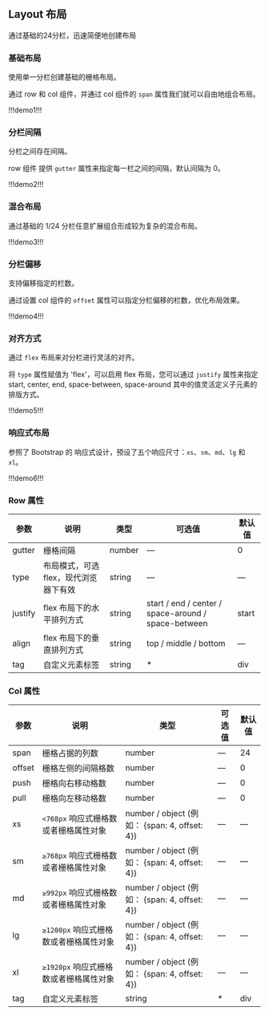 ## Layout 布局

通过基础的24分栏，迅速简便地创建布局

### 基础布局

使用单一分栏创建基础的栅格布局。

通过 row 和 col 组件，并通过 col 组件的 `span` 属性我们就可以自由地组合布局。

!!!demo1!!!

### 分栏间隔

分栏之间存在间隔。

row 组件 提供 `gutter` 属性来指定每一栏之间的间隔，默认间隔为 0。

!!!demo2!!!

### 混合布局

通过基础的 1/24 分栏任意扩展组合形成较为复杂的混合布局。

!!!demo3!!!

### 分栏偏移

支持偏移指定的栏数。

通过设置 col 组件的 `offset` 属性可以指定分栏偏移的栏数，优化布局效果。

!!!demo4!!!


### 对齐方式

通过 `flex` 布局来对分栏进行灵活的对齐。

将 `type` 属性赋值为 'flex'，可以启用 flex 布局，您可以通过 `justify` 属性来指定 start, center, end, space-between, space-around 其中的值灵活定义子元素的排版方式。

!!!demo5!!!

### 响应式布局

参照了 Bootstrap 的 响应式设计，预设了五个响应尺寸：`xs`、`sm`、`md`、`lg` 和 `xl`。

!!!demo6!!!

### Row 属性

| 参数      | 说明          | 类型      | 可选值                           | 默认值  |
|---------- |-------------- |---------- |--------------------------------  |-------- |
| gutter  | 栅格间隔 | number | — | 0 |
| type    | 布局模式，可选 flex，现代浏览器下有效 | string | — | — |
| justify | flex 布局下的水平排列方式 | string | start / end / center / space-around / space-between | start |
| align   | flex 布局下的垂直排列方式 | string | top / middle / bottom | — |
| tag     | 自定义元素标签 | string | * | div |

### Col 属性


| 参数      | 说明          | 类型      | 可选值                           | 默认值  |
|---------- |-------------- |---------- |--------------------------------  |-------- |
| span | 栅格占据的列数 | number | — | 24 |
| offset | 栅格左侧的间隔格数 | number | — | 0 |
| push |  栅格向右移动格数 | number | — | 0 |
| pull |  栅格向左移动格数 | number | — | 0 |
| xs | `<768px` 响应式栅格数或者栅格属性对象 | number / object (例如： {span: 4, offset: 4}) | — | — |
| sm | `≥768px` 响应式栅格数或者栅格属性对象 | number / object (例如： {span: 4, offset: 4}) | — | — |
| md | `≥992px` 响应式栅格数或者栅格属性对象 | number / object (例如： {span: 4, offset: 4}) | — | — |
| lg | `≥1200px` 响应式栅格数或者栅格属性对象 | number / object (例如： {span: 4, offset: 4}) | — | — |
| xl | `≥1920px` 响应式栅格数或者栅格属性对象 | number / object (例如： {span: 4, offset: 4}) | — | — |
| tag | 自定义元素标签 | string | * | div |
